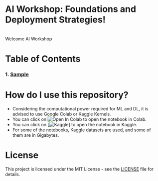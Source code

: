 # AI Workshop: Foundations and Deployment Strategies!
<br>
Welcome AI Workshop


# Table of Contents
### 1. [Sample](./)


# How do I use this repository?
* Considering the computational power required for ML and DL, it is advised to use Google Colab or Kaggle Kernels.
* You can click on <a target="_blank">
  <img src="https://colab.research.google.com/assets/colab-badge.svg" alt="Open In Colab"/>
</a> to open the notebook in Colab.
* You can click on [![Kaggle](https://kaggle.com/static/images/open-in-kaggle.svg)] to open the notebook in Kaggle.
* For some of the notebooks, Kaggle datasets are used, and some of them are in Gigabytes.



# License
This project is licensed under the MIT License - see the [LICENSE](LICENSE) file for details.
